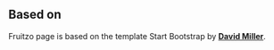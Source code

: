 ## Based on
Fruitzo page is based on the template Start Bootstrap by **[David Miller](http://davidmiller.io/)**.
